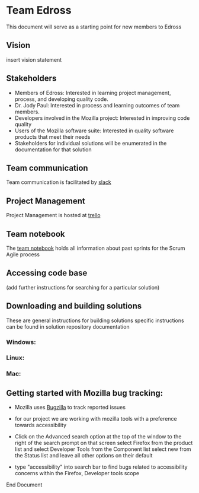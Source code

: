 # Team Edross

This document will serve as a starting point for new members to Edross

## Vision
   insert vision statement
  
## Stakeholders
  * Members of Edross: Interested in learning project management, process, and developing quality code.
  * Dr. Jody Paul: Interested in process and learning outcomes of team members.
  * Developers involved in the Mozilla project: Interested in improving code quality
  * Users of the Mozilla software suite: Interested in quality software products that meet their needs
  * Stakeholders for individual solutions will be enumerated in the documentation for that solution

## Team communication
   Team communication is facilitated by [slack](https://cs4260-gec.slack.com/messages/C8ZPPNANS/?)
  
## Project Management  
   Project Management is hosted at [trello](https://trello.com/cs4260)

## Team notebook  
   The [team notebook](https://docs.google.com/document/d/1wtbqzd1SDGKhH0F0hwVXJ3bAsa69ww4ts0kIzFC8ZfA) holds all information about past sprints for the Scrum Agile process
  
## Accessing code base

   (add further instructions for searching for a particular solution)
  
## Downloading and building solutions
   These are general instructions for building solutions specific instructions can be found in solution repository documentation

   ### Windows:
   
   ### Linux:
   
   ### Mac:
  
## Getting started with Mozilla bug tracking:
  
  * Mozilla uses [Bugzilla](https://bugzilla.mozilla.org/) to track reported issues
  
  * for our project we are working with mozilla tools with a preference towards accessibility
  
  * Click on the Advanced search option at the top of the window to the right of the search prompt
  on that screen select Firefox from the product list and select Developer Tools from the Component list
  select new from the Status list and leave all other options on their default
  
  * type "accessibility" into search bar to find bugs related to accessibility concerns within the Firefox, Developer tools scope

End Document
